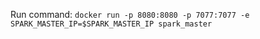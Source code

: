 Run command:
`docker run -p 8080:8080 -p 7077:7077 -e SPARK_MASTER_IP=$SPARK_MASTER_IP spark_master`
